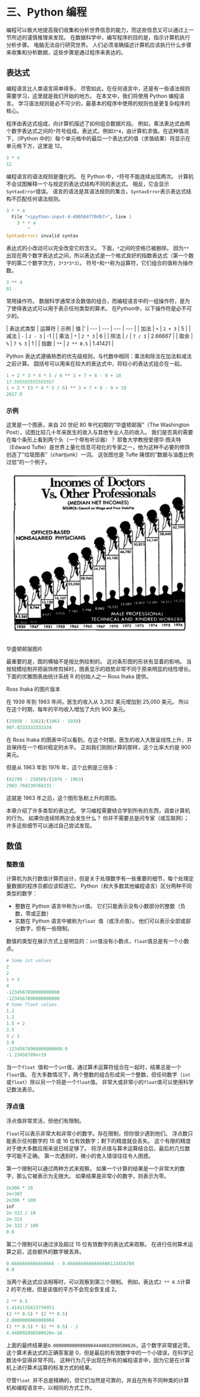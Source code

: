 # 三、Python 编程

编程可以极大地提高我们收集和分析世界信息的能力，而这些信息又可以通过上一节所述的谨慎推理来发现。 在数据科学中，编写程序的目的是，指示计算机执行分析步骤。 电脑无法自行研究世界。 人们必须准确描述计算机应该执行什么步骤来收集和分析数据，这些步骤是通过程序来表达的。

## 表达式

编程语言比人类语言简单得多。 尽管如此，在任何语言中，还是有一些语法规则需要学习，这里就是我们开始的地方。 在本文中，我们将使用 Python 编程语言。 学习语法规则是必不可少的，最基本的程序中使用的规则也是更复杂程序的核心。

程序由表达式组成，向计算机描述了如何组合数据片段。 例如，乘法表达式由两个数字表达式之间的`*`符号组成。表达式，例如`3*4`，由计算机求值。在这种情况下，（IPython 中的）每个单元格中的最后一个表达式的值（求值结果）将显示在单元格下方，这里是 12。

```py
3 * 4
12
```

编程语言的语法规则是僵化的。 在 Python 中，`*`符号不能连续出现两次。 计算机不会试图解释一个与规定的表达式结构不同的表达式。 相反，它会显示`SyntaxError`错误。 语言的语法是其语法规则的集合，`SyntaxError`表示表达式结构不匹配任何语法规则。

```py
3 * * 4
  File "<ipython-input-4-d90564f70db7>", line 1
    3 * * 4
        ^
SyntaxError: invalid syntax
```

表达式的小改动可以完全改变它的含义。 下面，`*`之间的空格已被删除。 因为`**`出现在两个数字表达式之间，所以表达式是一个格式良好的指数表达式（第一个数字的第二个数字次方，`3*3*3*3`）。 符号`*`和`**`称为运算符，它们组合的值称为操作数。

```py
3 ** 4
81
```

常用操作符。 数据科学通常涉及数值的组合，而编程语言中的一组操作符，是为了使得表达式可以用于表示任何类型的算术。 在Python中，以下操作符是必不可少的。



| 表达式类型 | 运算符 | 示例 | 值 |'
| --- | --- | --- | --- |
| 加法 | `+` | `2 + 3` | 5 |
| 减法 | `-` | `2 - 3` | -1 |
| 乘法 | `*` | `2 * 3` | 6 |
| 除法 | `/` | `7 / 3` | 2.66667 |
| 取余 | `%` | `7 % 3` | 1 |
| 指数 | `**` | `2 ** 0.5` | 1.41421 |

Python 表达式遵循熟悉的优先级规则，与代数中相同：乘法和除法在加法和减法之前计算。 圆括号可以用来在较大的表达式中，将较小的表达式组合在一起。

```py
1 + 2 * 3 * 4 * 5 / 6 ** 3 + 7 + 8 - 9 + 10
17.555555555555557
1 + 2 * (3 * 4 * 5 / 6) ** 3 + 7 + 8 - 9 + 10
2017.0
```

### 示例


这里是一个图表，来自 20 世纪 80 年代初期的“华盛顿邮报”（The Washington Post），试图比较几十年来医生的收入与其他专业人员的收入。 我们是否真的需要在每个条形上看到两个头（一个带有听诊器）？ 耶鲁大学教授爱德华·图夫特（Edward Tufte）是世界上量化信息可视化的专家之一，他为这种不必要的修饰创造了“垃圾图表”（chartjunk）一词。 这张图也是 Tufte 痛恨的“数据与油墨比例过低”的一个例子。

![](img/3-1.png)

华盛顿邮报图片

最重要的是，图的横轴不是按比例绘制的。 这对条形图的形状有显着的影响。 当按规模绘制并把装饰修剪掉时，图表显示的趋势非常不同于原来明显的线性增长。 下面的优雅图表由统计系统 R 的创始人之一 Ross Ihaka 提供。

Ross Ihaka 的图片版本

在 1939 年到 1963 年间，医生的收入从 3,262 美元增加到 25,050 美元。 所以在这个时期，每年的平均收入增加了大约 900 美元。

```py
(25050 - 3262)/(1963 - 1939)
907.8333333333334
```

在 Ross Ihaka 的图表中可以看到，在这个时期，医生的收入大致呈线性上升，并且保持在一个相对稳定的水平。 正如我们刚刚计算的那样，这个比率大约是 900 美元。

但是从 1963 年到 1976 年，这个比例是三倍多：

```py
(62799 - 25050)/(1976 - 1963)
2903.769230769231
```

这就是 1963 年之后，这个图形急剧上升的原因。

本章介绍了许多类型的表达式。 学习编程需要结合学到所有的东西，调查计算机的行为。 如果你连续除两次会发生什么？ 你并不需要总是问专家（或互联网）；许多这些细节可以通过自己尝试发现。

## 数值

### 整数值

计算机为执行数值计算而设计，但是关于处理数字有一些重要的细节，每个处理定量数据的程序员都应该知道它。 Python（和大多数其他编程语言）区分两种不同类型的数字：

+   整数在 Python 语言中称为`int`值。 它们只能表示没有小数部分的整数（负数，零或正数）
+   实数在 Python 语言中被称为`float `值（或浮点值）。 他们可以表示全部或部分数字，但有一些限制。

数值的类型在展示方式上是明显的：`int`值没有小数点，`float`值总是有一个小数点。

```py
# Some int values
2
2
1 + 3
4
-1234567890000000000
-1234567890000000000
# Some float values
1.2
1.2
1.5 + 2
3.5
3 / 1
3.0
-12345678900000000000.0
-1.23456789e+19
```

当一个`float `值和一个`int`值，通过算术运算符组合在一起时，结果总是一个`float`值。 在大多数情况下，两个整数的组合形成另一个整数，但任何数字（`int`或`float`）除以另一个将是一个`float`值。 非常大或非常小的`float`值可以使用科学记数法表示。

### 浮点值

浮点值非常灵活，但他们有限制。

`float`可以表示非常大和非常小的数字。存在限制，但你很少遇到他们。
浮点数只能表示任何数字的 15 或 16 位有效数字；剩下的精度就会丢失。 这个有限的精度对于绝大多数应用来说已经足够了。
将浮点值与算术运算结合后，最后的几位数字可能不正确。 第一次遇到时，微小的舍入错误往往令人困惑。

第一个限制可以通过两种方式来观察。 如果一个计算的结果是一个非常大的数字，那么它被表示为无限大。 如果结果是非常小的数字，则表示为零。

```py
2e306 * 10
2e+307
2e306 * 100
inf
2e-322 / 10
2e-323
2e-322 / 100
0.0
```

第二个限制可以通过涉及超过 15 位有效数字的表达式来观察。 在进行任何算术运算之前，这些额外的数字被丢弃。

```py
0.6666666666666666 - 0.6666666666666666123456789
0.0
```

当两个表达式应该相等时，可以观察到第三个限制。 例如，表达式`2 ** 0.5`计算 2 的平方根，但是该值的平方不会完全恢复成 2。

```py
2 ** 0.5
1.4142135623730951
(2 ** 0.5) * (2 ** 0.5)
2.0000000000000004
(2 ** 0.5) * (2 ** 0.5) - 2
4.440892098500626e-16
```

上面的最终结果是`0.0000000000000004440892098500626`，这个数字非常接近零。 这个算术表达式的正确答案是 0，但是最后的有效数字中的一个小错误，在科学记数法中显得非常不同。 这种行为几乎出现在所有的编程语言中，因为它是在计算机上进行算术运算的标准方式的结果。

尽管`float `并不总是精确的，但它们当然是可靠的，并且在所有不同种类的计算机和编程语言中，以相同的方式工作。

